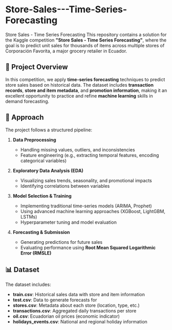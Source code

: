 # Store-Sales---Time-Series-Forecasting
Store Sales - Time Series Forecasting
This repository contains a solution for the Kaggle competition **"Store Sales - Time Series Forecasting"**, where the goal is to predict unit sales for thousands of items across multiple stores of Corporación Favorita, a major grocery retailer in Ecuador.

## 📌 Project Overview

In this competition, we apply **time-series forecasting** techniques to predict store sales based on historical data. The dataset includes **transaction records**, **store and item metadata**, and **promotion information**, making it an excellent opportunity to practice and refine **machine learning** skills in demand forecasting.

## 🚀 Approach

The project follows a structured pipeline:

1. **Data Preprocessing**  
   - Handling missing values, outliers, and inconsistencies  
   - Feature engineering (e.g., extracting temporal features, encoding categorical variables)  

2. **Exploratory Data Analysis (EDA)**  
   - Visualizing sales trends, seasonality, and promotional impacts  
   - Identifying correlations between variables  

3. **Model Selection & Training**  
   - Implementing traditional time-series models (ARIMA, Prophet)  
   - Using advanced machine learning approaches (XGBoost, LightGBM, LSTMs)  
   - Hyperparameter tuning and model evaluation  

4. **Forecasting & Submission**  
   - Generating predictions for future sales  
   - Evaluating performance using **Root Mean Squared Logarithmic Error (RMSLE)**  

## 📊 Dataset

The dataset includes:
- **train.csv**: Historical sales data with store and item information  
- **test.csv**: Data to generate forecasts for  
- **stores.csv**: Metadata about each store (location, type, etc.)  
- **transactions.csv**: Aggregated daily transactions per store  
- **oil.csv**: Ecuadorian oil prices (economic indicator)  
- **holidays_events.csv**: National and regional holiday information
